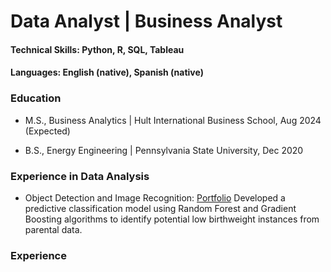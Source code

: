 # Data Analyst | Business Analyst
#### Technical Skills: Python, R, SQL, Tableau
#### Languages: English (native), Spanish (native)
### Education
- M.S., Business Analytics | Hult International Business School, Aug 2024 (Expected)
         	                                             	        
- B.S., Energy Engineering | Pennsylvania State University, Dec 2020
### Experience in Data Analysis
- Object Detection and Image Recognition:
  [Portfolio](/portfolio/image_recognition/name)
  Developed a predictive classification model using Random Forest and Gradient Boosting algorithms to identify potential low birthweight instances from parental data. 

### Experience
